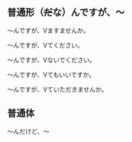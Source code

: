 
## 普通形（~~だ~~な）んですが、〜

～んですが、Vますませんか。

～んですが、Vてください。

～んですが、Vないでください。

～んですが、Vてもいいですか。

～んですが、Vていただきませんか。

## 普通体

〜んだけど、〜
